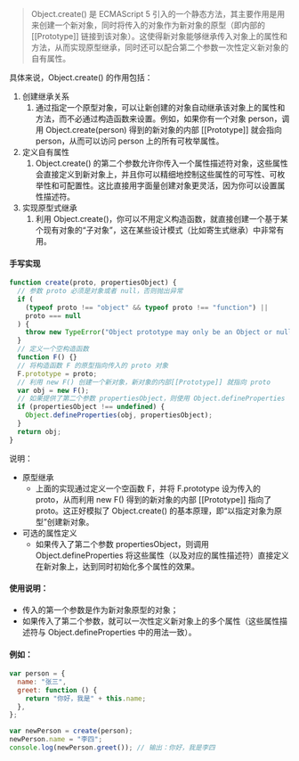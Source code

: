 > Object.create() 是 ECMAScript 5 引入的一个静态方法，其主要作用是用来创建一个新对象，同时将传入的对象作为新对象的原型（即内部的 [[Prototype]] 链接到该对象）。这使得新对象能够继承传入对象上的属性和方法，从而实现原型继承，同时还可以配合第二个参数一次性定义新对象的自有属性。

具体来说，Object.create() 的作用包括：

1. 创建继承关系
   1. 通过指定一个原型对象，可以让新创建的对象自动继承该对象上的属性和方法，而不必通过构造函数来设置。例如，如果你有一个对象 person，调用 Object.create(person) 得到的新对象的内部 [[Prototype]] 就会指向 person，从而可以访问 person 上的所有可枚举属性。
2. 定义自有属性
   1. Object.create() 的第二个参数允许你传入一个属性描述符对象，这些属性会直接定义到新对象上，并且你可以精细地控制这些属性的可写性、可枚举性和可配置性。这比直接用字面量创建对象更灵活，因为你可以设置属性描述符。
3. 实现原型式继承
   1. 利用 Object.create()，你可以不用定义构造函数，就直接创建一个基于某个现有对象的“子对象”，这在某些设计模式（比如寄生式继承）中非常有用。

#### 手写实现

```js
function create(proto, propertiesObject) {
  // 参数 proto 必须是对象或者 null，否则抛出异常
  if (
    (typeof proto !== "object" && typeof proto !== "function") ||
    proto === null
  ) {
    throw new TypeError("Object prototype may only be an Object or null");
  }
  // 定义一个空构造函数
  function F() {}
  // 将构造函数 F 的原型指向传入的 proto 对象
  F.prototype = proto;
  // 利用 new F() 创建一个新对象，新对象的内部[[Prototype]] 就指向 proto
  var obj = new F();
  // 如果提供了第二个参数 propertiesObject，则使用 Object.defineProperties 将其定义到新对象上
  if (propertiesObject !== undefined) {
    Object.defineProperties(obj, propertiesObject);
  }
  return obj;
}
```

说明：

- 原型继承
  - 上面的实现通过定义一个空函数 F，并将 F.prototype 设为传入的 proto，从而利用 new F() 得到的新对象的内部 [[Prototype]] 指向了 proto。这正好模拟了 Object.create() 的基本原理，即“以指定对象为原型”创建新对象。
- 可选的属性定义
  - 如果传入了第二个参数 propertiesObject，则调用 Object.defineProperties 将这些属性（以及对应的属性描述符）直接定义在新对象上，达到同时初始化多个属性的效果。

#### 使用说明：

- 传入的第一个参数是作为新对象原型的对象；
- 如果传入了第二个参数，就可以一次性定义新对象上的多个属性（这些属性描述符与 Object.defineProperties 中的用法一致）。

#### 例如：

```js
var person = {
  name: "张三",
  greet: function () {
    return "你好，我是" + this.name;
  },
};

var newPerson = create(person);
newPerson.name = "李四";
console.log(newPerson.greet()); // 输出：你好，我是李四
```
